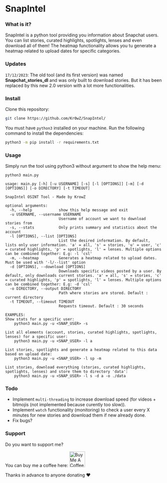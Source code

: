 # SnapIntel

### What is it?

SnapIntel is a python tool providing you information about Snapchat users. You can list stories, curated highlights, spotlights, lenses and even download all of them!
The heatmap functionality allows you tu generate a heatmap related to upload dates for specific categories.

### Updates

`17/12/2023`:
The old tool (and its first version) was named **Snapchat_stories_dl** and was only built to download stories. But it has been replaced by this new 2.0 version with a lot more functionalities.


### Install

Clone this repository:
```bash
git clone https://github.com/Kr0wZ/SnapIntel/
```

You must have `python3` installed on your machine.
Run the following command to install the dependencies:
```bash
python3 -m pip install -r requirements.txt 
```

### Usage

Simply run the tool using python3 without argument to show the help menu:
```python3
python3 main.py
```
```
usage: main.py [-h] [-u USERNAME] [-s] [-l [OPTIONS]] [-m] [-d [OPTIONS]] [-o DIRECTORY] [-t TIMEOUT]

SnapIntel OSINT Tool - Made by KrowZ

optional arguments:
  -h, --help            show this help message and exit
  -u USERNAME, --username USERNAME
                        Username of account we want to download stories from
  -s, --stats           Only prints summary and statistics about the account
  -l [OPTIONS], --list [OPTIONS]
                        List the desired information. By default, lists only user information. 'a' = all, 's' = stories, 'u' = user, 'c' = curated highlights, 'p' = spotlights, 'l' = lenses. Multiple options can be combined together: E.g: -l 'csl'
  -m, --heatmap         Generates a heatmap related to upload dates. Must be used with '-l/--list' option
  -d [OPTIONS], --download [OPTIONS]
                        Downloads specific videos posted by a user. By default, only downloads current stories. 'a' = all, 's' = stories, 'c' = curated highlights, 'p' = spotlights, 'l' = lenses. Multiple options can be combined together: E.g: -d 'csl'
  -o DIRECTORY, --output DIRECTORY
                        Path where stories are stored. Default : current directory
  -t TIMEOUT, --timeout TIMEOUT
                        Requests timeout. Default : 30 seconds

EXAMPLES:
Show stats for a specific user:
	python3 main.py -u <SNAP_USER> -s

List all elements (account, stories, curated highlights, spotlights, lenses) for a specific user:
	python3 main.py -u <SNAP_USER> -l a

List stories, spotlights and generate a heatmap related to this data based on upload date:
	python3 main.py -u <SNAP_USER> -l sp -m

List stories, download everything (stories, curated highlights, spotlights, lenses) and store them to directory 'data':
	python3 main.py -u <SNAP_USER> -l s -d a -o ./data
```



### Todo

- Implement `multi-threading` to increase download speed (for videos + bitmojis (not implemented because curently too slow)).
- Implement `watch` functionality (monitoring) to check a user every X minutes for new stories and download them if new already done.
- Fix bugs?



### Support

Do you want to support me?

You can buy me a coffee here:
<a href="https://www.buymeacoffee.com/krowz" target="_blank"><img src="https://cdn.buymeacoffee.com/buttons/v2/default-yellow.png" alt="Buy Me A Coffee" height="50" ></a> 


Thanks in advance to anyone donating ❤️

